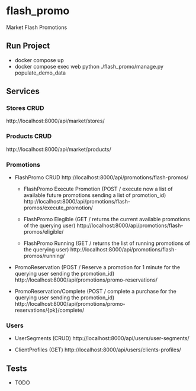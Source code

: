 # flash_promo
Market Flash Promotions


## Run Project
  - docker compose up
  - docker compose exec web python ./flash_promo/manage.py populate_demo_data


## Services

### Stores CRUD
http://localhost:8000/api/market/stores/

### Products CRUD
http://localhost:8000/api/market/products/

### Promotions
  - FlashPromo CRUD
    http://localhost:8000/api/promotions/flash-promos/ 

    - FlashPromo Execute Promotion (POST / execute now a list of available future promotions sending a list of promotion_id)
      http://localhost:8000/api/promotions/flash-promos/execute_promotion/

    - FlashPromo Elegible (GET / returns the current available promotions of the querying user)
      http://localhost:8000/api/promotions/flash-promos/eligible/

    - FlashPromo Running (GET / returns the list of running promotions of the querying user)
      http://localhost:8000/api/promotions/flash-promos/running/

  - PromoReservation (POST / Reserve a promotion for 1 minute for the querying user sending the promotion_id)
    http://localhost:8000/api/promotions/promo-reservations/
  
  - PromoReservation/Complete (POST / complete a purchase for the querying user sending the promotion_id)
    http://localhost:8000/api/promotions/promo-reservations/{pk}/complete/

### Users
  - UserSegments (CRUD)
  http://localhost:8000/api/users/user-segments/
  
  - ClientProfiles (GET)
  http://localhost:8000/api/users/clients-profiles/


## Tests
- TODO